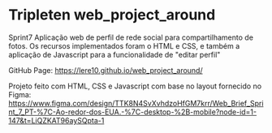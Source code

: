 # Tripleten web_project_around

Sprint7
Aplicação web de perfil de rede social para compartilhamento de fotos. Os recursos implementados foram o HTML e CSS, e também a aplicação de Javascript para a funcionalidade de "editar perfil"

GitHub Page: https://lere10.github.io/web_project_around/

Projeto feito com HTML, CSS e Javascript com base no layout fornecido no Figma:
https://www.figma.com/design/TTK8N4SvXvhdzoHfGM7krr/Web_Brief_Sprint_7_PT-%7C-Ao-redor-dos-EUA.-%7C-desktop-%2B-mobile?node-id=1-147&t=LiQZKAT96aySQpta-1
